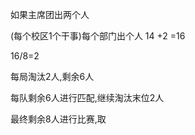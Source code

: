 如果主席团出两个人

(每个校区1个干事)每个部门出个人  14 +2 =16

16/8=2

每局淘汰2人,剩余6人

每队剩余6人进行匹配,继续淘汰末位2人

最终剩余8人进行比赛,取





